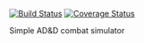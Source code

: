 [![Build Status](https://travis-ci.org/dwagon/pydnd.svg?branch=master)](https://travis-ci.org/dwagon/pydnd)
[![Coverage Status](https://coveralls.io/repos/dwagon/pydnd/badge.png)](https://coveralls.io/r/dwagon/pydnd)

Simple AD&D combat simulator

